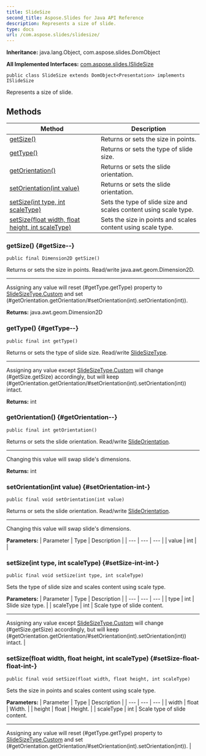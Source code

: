 ```yaml
---
title: SlideSize
second_title: Aspose.Slides for Java API Reference
description: Represents a size of slide.
type: docs
url: /com.aspose.slides/slidesize/
---
```

**Inheritance:**
java.lang.Object, com.aspose.slides.DomObject

**All Implemented Interfaces:**
[com.aspose.slides.ISlideSize](../../com.aspose.slides/islidesize)
```
public class SlideSize extends DomObject<Presentation> implements ISlideSize
```

Represents a size of slide.
## Methods

| Method | Description |
| --- | --- |
| [getSize()](#getSize--) | Returns or sets the size in points. |
| [getType()](#getType--) | Returns or sets the type of slide size. |
| [getOrientation()](#getOrientation--) | Returns or sets the slide orientation. |
| [setOrientation(int value)](#setOrientation-int-) | Returns or sets the slide orientation. |
| [setSize(int type, int scaleType)](#setSize-int-int-) | Sets the type of slide size and scales content using scale type. |
| [setSize(float width, float height, int scaleType)](#setSize-float-float-int-) | Sets the size in points and scales content using scale type. |
### getSize() {#getSize--}
```
public final Dimension2D getSize()
```


Returns or sets the size in points. Read/write java.awt.geom.Dimension2D.

--------------------

Assigning any value will reset (\#getType.getType) property to [SlideSizeType.Custom](../../com.aspose.slides/slidesizetype\#Custom) and set (\#getOrientation.getOrientation/\#setOrientation(int).setOrientation(int)).

**Returns:**
java.awt.geom.Dimension2D
### getType() {#getType--}
```
public final int getType()
```


Returns or sets the type of slide size. Read/write [SlideSizeType](../../com.aspose.slides/slidesizetype).

--------------------

Assigning any value except [SlideSizeType.Custom](../../com.aspose.slides/slidesizetype\#Custom) will change (\#getSize.getSize) accordingly, but will keep (\#getOrientation.getOrientation/\#setOrientation(int).setOrientation(int)) intact.

**Returns:**
int
### getOrientation() {#getOrientation--}
```
public final int getOrientation()
```


Returns or sets the slide orientation. Read/write [SlideOrientation](../../com.aspose.slides/slideorientation).

--------------------

Changing this value will swap slide's dimensions.

**Returns:**
int
### setOrientation(int value) {#setOrientation-int-}
```
public final void setOrientation(int value)
```


Returns or sets the slide orientation. Read/write [SlideOrientation](../../com.aspose.slides/slideorientation).

--------------------

Changing this value will swap slide's dimensions.

**Parameters:**
| Parameter | Type | Description |
| --- | --- | --- |
| value | int |  |

### setSize(int type, int scaleType) {#setSize-int-int-}
```
public final void setSize(int type, int scaleType)
```


Sets the type of slide size and scales content using scale type.

**Parameters:**
| Parameter | Type | Description |
| --- | --- | --- |
| type | int | Slide size type. |
| scaleType | int | Scale type of slide content.

--------------------

Assigning any value except [SlideSizeType.Custom](../../com.aspose.slides/slidesizetype\#Custom) will change (\#getSize.getSize) accordingly, but will keep (\#getOrientation.getOrientation/\#setOrientation(int).setOrientation(int)) intact. |

### setSize(float width, float height, int scaleType) {#setSize-float-float-int-}
```
public final void setSize(float width, float height, int scaleType)
```


Sets the size in points and scales content using scale type.

**Parameters:**
| Parameter | Type | Description |
| --- | --- | --- |
| width | float | Width. |
| height | float | Height. |
| scaleType | int | Scale type of slide content.

--------------------

Assigning any value will reset (\#getType.getType) property to [SlideSizeType.Custom](../../com.aspose.slides/slidesizetype\#Custom) and set (\#getOrientation.getOrientation/\#setOrientation(int).setOrientation(int)). |

